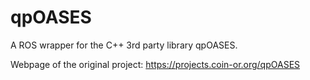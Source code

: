# qpOASES
A ROS wrapper for the C++ 3rd party library qpOASES.

Webpage of the original project: https://projects.coin-or.org/qpOASES
